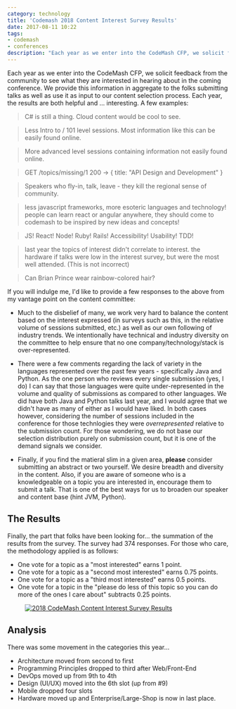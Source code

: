 ```yaml
---
category: technology
title: 'Codemash 2018 Content Interest Survey Results'
date: 2017-08-11 10:22
tags:
- codemash
- conferences
description: "Each year as we enter into the CodeMash CFP, we solicit feedback from the community to see what they are interested in hearing about in the coming conference. We provide this information in aggregate to the folks submitting talks as well as use it as input to our content selection process. Each year, the results are both helpful and sometimes humorous and ... interesting."
---
```


Each year as we enter into the CodeMash CFP, we solicit feedback from the community to see what they are interested in hearing about in the coming conference. We provide this information in aggregate to the folks submitting talks as well as use it as input to our content selection process. Each year, the results are both helpful and ... interesting. A few examples:

> C# is still a thing. Cloud content would be cool to see.

> Less Intro to / 101 level sessions. Most information like this can be easily found online.

> More advanced level sessions containing information not easily found online.

> GET /topics/missing/1 200 -> { title: "API Design and Development" }

> Speakers who fly-in, talk, leave - they kill the regional sense of community.

> less javascript frameworks, more esoteric languages and technology! people can learn react or angular anywhere, they should come to codemash to be inspired by new ideas and concepts!

> JS! React! Node! Ruby! Rails! Accessibility! Usability! TDD!

> last year the topics of interest didn't correlate to interest. the hardware if talks were low in the interest survey, but were the most well attended. (This is not incorrect)

> Can Brian Prince wear rainbow-colored hair?


If you will indulge me, I'd like to provide a few responses to the above from my vantage point on the content committee:

* Much to the disbelief of many, we work very hard to balance the content based on the interest expressed (in surveys such as this, in the relative volume of sessions submitted, etc.) as well as our own following of industry trends. We intentionally have technical and industry diversity on the committee to help ensure that no one company/technology/stack is over-represented.

* There were a few comments regarding the lack of variety in the languages represented over the past few years - specifically Java and Python. As the one person who reviews every single submission (yes, I do) I can say that those languages were quite under-represented in the volume and quality of submissions as compared to other languages. We did have both Java and Python talks last year, and I would agree that we didn't have as many of either as I would have liked. In both cases however, considering the number of sessions included in the conference for those technlogies they were _overrepresented_ relative to the submission count. For those wondering, we do not base our selection distribution purely on submission count, but it is one of the demand signals we consider.

* Finally, if you find the matieral slim in a given area, __please__ consider submitting an abstract or two yourself. We desire breadth and diversity in the content. Also, if you are aware of someone who is a knowledgeable on a topic you are interested in, encourage them to submit a talk. That is one of the best ways for us to broaden our speaker and content base (hint JVM, Python).

## The Results
Finally, the part that folks have been looking for... the summation of the results from the survey. The survey had 374 responses. For those who care, the methodology applied is as follows:

* One vote for a topic as a "most interested" earns 1 point.
* One vote for a topic as a "second most interested" earns 0.75 points.
* One vote for a topic as a "third most interested" earns 0.5 points.
* One vote for a topic in the "please do less of this topic so you can do more of the ones I care about" subtracts 0.25 points.

<figure class="align-center">
  <a href="{{ site.url }}{{ site.baseurl }}/images/2018_cm_interest.png"><img src="{{ site.url }}{{ site.baseurl }}/images/2018_cm_interest.png" alt="2018 CodeMash Content Interest Survey Results"></a>
</figure>

## Analysis
There was some movement in the categories this year... 

- Architecture moved from second to first
- Programming Principles dropped to third after Web/Front-End
- DevOps moved up from 9th to 4th
- Design (UI/UX) moved into the 6th slot (up from #9)
- Mobile dropped four slots
- Hardware moved up and Enterprise/Large-Shop is now in last place.
